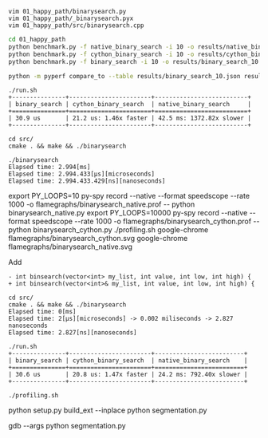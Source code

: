 ```angular2html
vim 01_happy_path/binarysearch.py
vim 01_happy_path/_binarysearch.pyx
vim 01_happy_path/src/binarysearch.cpp
```

```bash
cd 01_happy_path
python benchmark.py -f native_binary_search -i 10 -o results/native_binary_search_10.json
python benchmark.py -f cython_binary_search -i 10 -o results/cython_binary_search_10.json
python benchmark.py -f binary_search -i 10 -o results/binary_search_10.json

python -m pyperf compare_to --table results/binary_search_10.json results/cython_binary_search_10.json results/native_binary_search_10.json
```

```
./run.sh
+---------------+-----------------------+--------------------------+
| binary_search | cython_binary_search  | native_binary_search     |
+===============+=======================+==========================+
| 30.9 us       | 21.2 us: 1.46x faster | 42.5 ms: 1372.82x slower |
+---------------+-----------------------+--------------------------+
```

```
cd src/
cmake . && make && ./binarysearch 

./binarysearch 
Elapsed time: 2.994[ms]
Elapsed time: 2.994.433[µs][microseconds]
Elapsed time: 2.994.433.429[ns][nanoseconds]
```


export PY_LOOPS=10
py-spy record --native --format speedscope --rate 1000 -o flamegraphs/binarysearch_native.prof -- python binarysearch_native.py
export PY_LOOPS=10000
py-spy record --native --format speedscope --rate 1000 -o flamegraphs/binarysearch_cython.prof -- python binarysearch_cython.py
./profiling.sh
google-chrome flamegraphs/binarysearch_cython.svg
google-chrome flamegraphs/binarysearch_native.svg

Add 

```
- int binsearch(vector<int> my_list, int value, int low, int high) {
+ int binsearch(vector<int>& my_list, int value, int low, int high) {
```

```
cd src/
cmake . && make && ./binarysearch 
Elapsed time: 0[ms]
Elapsed time: 2[µs][microseconds] -> 0.002 miliseconds -> 2.827 nanoseconds
Elapsed time: 2.827[ns][nanoseconds]

```

```
./run.sh
+---------------+-----------------------+-------------------------+
| binary_search | cython_binary_search  | native_binary_search    |
+===============+=======================+=========================+
| 30.6 us       | 20.8 us: 1.47x faster | 24.2 ms: 792.40x slower |
+---------------+-----------------------+-------------------------+
```

```
./profiling.sh
```

python setup.py build_ext --inplace
python segmentation.py

gdb --args python segmentation.py